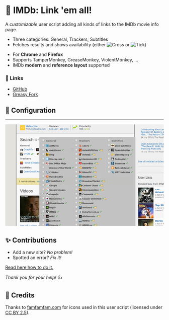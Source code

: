 # 🎥 IMDb: Link 'em all!

A *customizable* user script adding all kinds of links to the IMDb movie info page.

* Three categories: General, Trackers, Subtitles
* Fetches results and shows availability (either ![Cross](https://foswiki.org/pub/System/FamFamFamSilkIcons/cross.png) or ![Tick](https://foswiki.org/pub/System/FamFamFamSilkIcons/tick.png))

<!-- -->

- For **Chrome** and **Firefox**
- Supports TamperMonkey, GreaseMonkey, ViolentMonkey, ...
- IMDb **modern** and **reference layout** supported

### 🔗 Links

- [GitHub](https://github.com/buzz/imdb-link-em-all)
- [Greasy Fork](https://greasyfork.org/scripts/17154-imdb-link-em-all)

## 🔧 Configuration
----------------

![Screenshot](https://github.com/buzz/imdb-link-em-all/raw/master/screenshot.png)

✨ Contributions
----------------

* Add a new site? *No problem!*
* Spotted an error? *Fix it!*

[Read here how to do it.](https://github.com/buzz/imdb-link-em-all/blob/master/ADDING-SITES.md)

*Thank you for your help!* 👍

👏 Credits
----------

Thanks to [famfamfam.com](http://www.famfamfam.com/lab/icons/silk/) for icons used in this user script (licensed under [CC BY 2.5](https://creativecommons.org/licenses/by/2.5/)).
